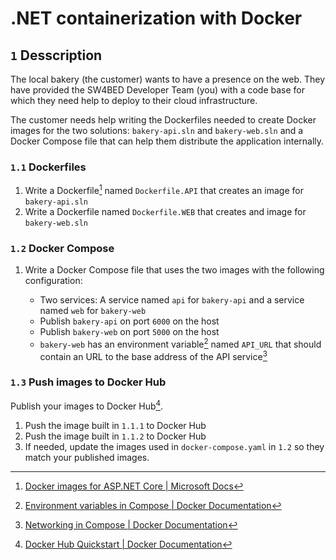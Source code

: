 # .NET containerization with Docker
## `1` Desscription
The local bakery (the customer) wants to have a presence on the web. They have provided the SW4BED Developer Team (you) with a code base for which they need help to deploy to their cloud infrastructure.

The customer needs help writing the Dockerfiles needed to create Docker images for the two solutions: `bakery-api.sln` and `bakery-web.sln` and a Docker Compose file that can help them distribute the application internally.

### `1.1` Dockerfiles


1. Write a Dockerfile[^2] named `Dockerfile.API` that creates an image for `bakery-api.sln`
2. Write a Dockerfile named `Dockerfile.WEB` that creates and image for `bakery-web.sln` 

### `1.2` Docker Compose
1. Write a Docker Compose file that uses the two images with the following configuration:
    
    - Two services: A service named `api` for `bakery-api` and a service named `web` for `bakery-web`
    - Publish `bakery-api` on port `6000` on the host
    - Publish `bakery-web` on port `5000` on the host
    - `bakery-web` has an environment variable[^3] named `API_URL` that should contain an URL to the base address of the API service[^4]

### `1.3` Push images to Docker Hub
Publish your images to Docker Hub[^1]. 

1. Push the image built in `1.1.1` to Docker Hub
2. Push the image built in `1.1.2` to Docker Hub
3. If needed, update the images used in `docker-compose.yaml` in `1.2` so they match your published images.

[^1]: [Docker Hub Quickstart | Docker Documentation](https://docs.docker.com/docker-hub/)
[^2]: [Docker images for ASP.NET Core | Microsoft Docs](https://docs.microsoft.com/en-us/aspnet/core/host-and-deploy/docker/building-net-docker-images?view=aspnetcore-6.0)
[^3]: [Environment variables in Compose | Docker Documentation](https://docs.docker.com/compose/environment-variables/)
[^4]: [Networking in Compose | Docker Documentation](https://docs.docker.com/compose/networking/)